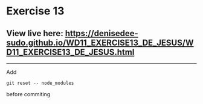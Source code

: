 # Exercise 13
## View live here: https://denisedee-sudo.github.io/WD11_EXERCISE13_DE_JESUS/WD11_EXERCISE13_DE_JESUS.html

***
Add
```
git reset -- node_modules
```
before commiting